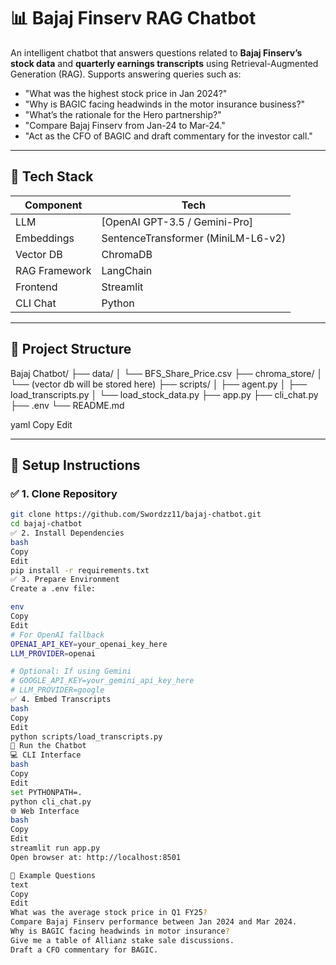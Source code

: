 # 📊 Bajaj Finserv RAG Chatbot

An intelligent chatbot that answers questions related to **Bajaj Finserv’s stock data** and **quarterly earnings transcripts** using Retrieval-Augmented Generation (RAG). Supports answering queries such as:

- "What was the highest stock price in Jan 2024?"
- "Why is BAGIC facing headwinds in the motor insurance business?"
- "What’s the rationale for the Hero partnership?"
- "Compare Bajaj Finserv from Jan-24 to Mar-24."
- "Act as the CFO of BAGIC and draft commentary for the investor call."

---

## 🚀 Tech Stack

| Component       | Tech                                |
|----------------|-------------------------------------|
| LLM            | [OpenAI GPT-3.5 / Gemini-Pro]       |
| Embeddings     | SentenceTransformer (MiniLM-L6-v2)  |
| Vector DB      | ChromaDB                            |
| RAG Framework  | LangChain                           |
| Frontend       | Streamlit                           |
| CLI Chat       | Python                              |

---

## 📁 Project Structure

Bajaj Chatbot/
├── data/
│ └── BFS_Share_Price.csv
├── chroma_store/
│ └── (vector db will be stored here)
├── scripts/
│ ├── agent.py
│ ├── load_transcripts.py
│ └── load_stock_data.py
├── app.py
├── cli_chat.py
├── .env
└── README.md

yaml
Copy
Edit

---

## 🧪 Setup Instructions

### ✅ 1. Clone Repository
```bash
git clone https://github.com/Swordzz11/bajaj-chatbot.git
cd bajaj-chatbot
✅ 2. Install Dependencies
bash
Copy
Edit
pip install -r requirements.txt
✅ 3. Prepare Environment
Create a .env file:

env
Copy
Edit
# For OpenAI fallback
OPENAI_API_KEY=your_openai_key_here
LLM_PROVIDER=openai

# Optional: If using Gemini
# GOOGLE_API_KEY=your_gemini_api_key_here
# LLM_PROVIDER=google
✅ 4. Embed Transcripts
bash
Copy
Edit
python scripts/load_transcripts.py
💬 Run the Chatbot
💻 CLI Interface
bash
Copy
Edit
set PYTHONPATH=.
python cli_chat.py
🌐 Web Interface
bash
Copy
Edit
streamlit run app.py
Open browser at: http://localhost:8501

🧠 Example Questions
text
Copy
Edit
What was the average stock price in Q1 FY25?
Compare Bajaj Finserv performance between Jan 2024 and Mar 2024.
Why is BAGIC facing headwinds in motor insurance?
Give me a table of Allianz stake sale discussions.
Draft a CFO commentary for BAGIC.

